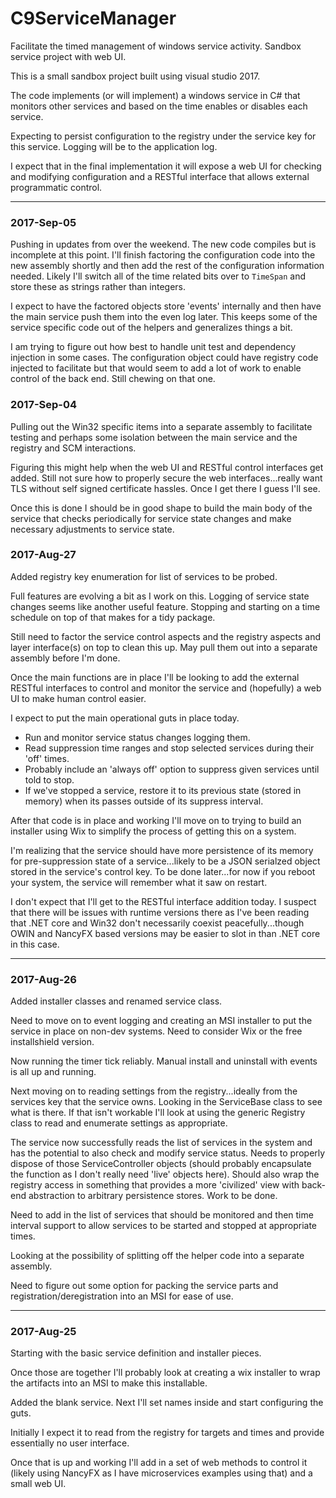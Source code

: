 # C9ServiceManager
Facilitate the timed management of windows service activity. Sandbox service project with web UI.

This is a small sandbox project built using visual studio 2017.

The code implements (or will implement) a windows service in C# that
monitors other services and based on the time enables or disables each
service.

Expecting to persist configuration to the registry under the service
key for this service. Logging will be to the application log.

I expect that in the final implementation it will expose a web UI for
checking and modifying configuration and a RESTful interface that
allows external programmatic control.

<hr>

<h3>2017-Sep-05</h3>

Pushing in updates from over the weekend. The new code compiles but is
incomplete at this point. I'll finish factoring the configuration code
into the new assembly shortly and then add the rest of the
configuration information needed. Likely I'll switch all of the time
related bits over to <code>TimeSpan</code> and store these as strings
rather than integers. 

I expect to have the factored objects store 'events' internally and
then have the main service push them into the even log later. This
keeps some of the service specific code out of the helpers and
generalizes things a bit. 

I am trying to figure out how best to handle unit test and dependency
injection in some cases. The configuration object could have registry
code injected to facilitate but that would seem to add a lot of work
to enable control of the back end. Still chewing on that one.

<h3>2017-Sep-04</h3>

Pulling out the Win32 specific items into a separate assembly to
facilitate testing and perhaps some isolation between the main service
and the registry and SCM interactions.

Figuring this might help when the web UI and RESTful control
interfaces get added. Still not sure how to properly secure the web
interfaces...really want TLS without self signed certificate
hassles. Once I get there I guess I'll see.

Once this is done I should be in good shape to build the main body of
the service that checks periodically for service state changes and
make necessary adjustments to service state.

<h3>2017-Aug-27</h3>

Added registry key enumeration for list of services to be probed.

Full features are evolving a bit as I work on this. Logging of service
state changes seems like another useful feature. Stopping and starting
on a time schedule on top of that makes for a tidy package.

Still need to factor the service control aspects and the registry
aspects and layer interface(s) on top to clean this up. May pull them
out into a separate assembly before I'm done.

Once the main functions are in place I'll be looking to add the
external RESTful interfaces to control and monitor the service and
(hopefully) a web UI to make human control easier.

I expect to put the main operational guts in place today.

- Run and monitor service status changes logging them.
- Read suppression time ranges and stop selected services during their 'off' times.
- Probably include an 'always off' option to suppress given services until told to stop.
- If we've stopped a service, restore it to its previous state (stored in memory) when its passes outside of its suppress interval.

After that code is in place and working I'll move on to trying to
build an installer using Wix to simplify the process of getting this
on a system.

I'm realizing that the service should have more persistence of its
memory for pre-suppression state of a service...likely to be a JSON
serialzed object stored in the service's control key. To be done
later...for now if you reboot your system, the service will remember
what it saw on restart.

I don't expect that I'll get to the RESTful interface addition
today. I suspect that there will be issues with runtime versions there
as I've been reading that .NET core and Win32 don't necessarily
coexist peacefully...though OWIN and NancyFX based versions may be
easier to slot in than .NET core in this case.

<hr>

<h3>2017-Aug-26</h3>

Added installer classes and renamed service class.

Need to move on to event logging and creating an MSI installer to put
the service in place on non-dev systems. Need to consider Wix or the
free installshield version.

Now running the timer tick reliably. Manual install and uninstall with
events is all up and running.

Next moving on to reading settings from the registry...ideally from
the services key that the service owns. Looking in the ServiceBase
class to see what is there. If that isn't workable I'll look at using
the generic Registry class to read and enumerate settings as
appropriate.

The service now successfully reads the list of services in the system
and has the potential to also check and modify service status. Needs
to properly dispose of those ServiceController objects (should
probably encapsulate the function as I don't really need 'live'
objects here). Should also wrap the registry access in something that
provides a more 'civilized' view with back-end abstraction to
arbitrary persistence stores. Work to be done.

Need to add in the list of services that should be monitored and then
time interval support to allow services to be started and stopped at
appropriate times.

Looking at the possibility of splitting off the helper code into a
separate assembly.

Need to figure out some option for packing the service parts and
registration/deregistration into an MSI for ease of use.

<hr>

<h3>2017-Aug-25</h3>

Starting with the basic service definition and installer pieces.

Once those are together I'll probably look at creating a wix installer
to wrap the artifacts into an MSI to make this installable.

Added the blank service. Next I'll set names inside and start
configuring the guts.

Initially I expect it to read from the registry for targets and times
and provide essentially no user interface.

Once that is up and working I'll add in a set of web methods to
control it (likely using NancyFX as I have microservices examples
using that) and a small web UI.

